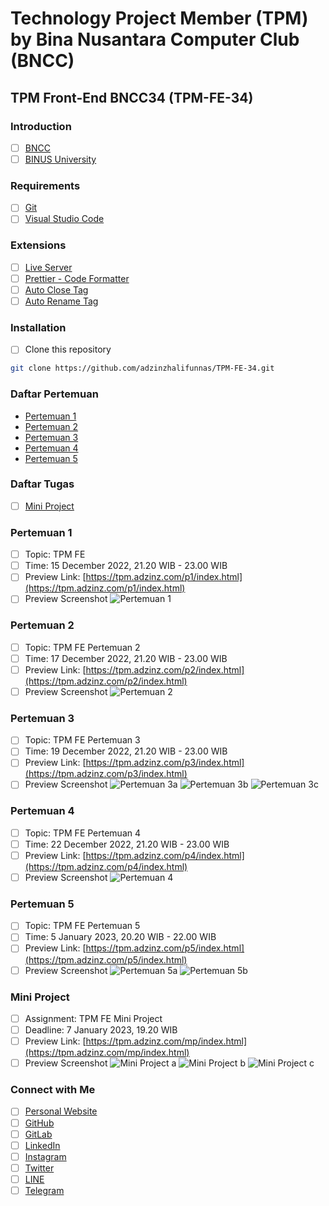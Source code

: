 # Technology Project Member (TPM) by Bina Nusantara Computer Club (BNCC)
## TPM Front-End BNCC34 (TPM-FE-34)

### Introduction
- [ ] [BNCC](https://bncc.net/)
- [ ] [BINUS University](https://binus.ac.id/)

### Requirements
- [ ] [Git](https://git-scm.com/downloads)
- [ ] [Visual Studio Code](https://code.visualstudio.com/download)

### Extensions
- [ ] [Live Server](https://marketplace.visualstudio.com/items?itemName=ritwickdey.LiveServer)
- [ ] [Prettier - Code Formatter](https://marketplace.visualstudio.com/items?itemName=esbenp.prettier-vscode)
- [ ] [Auto Close Tag](https://marketplace.visualstudio.com/items?itemName=formulahendry.auto-close-tag)
- [ ] [Auto Rename Tag](https://marketplace.visualstudio.com/items?itemName=formulahendry.auto-rename-tag)

### Installation
- [ ] Clone this repository
```bash
git clone https://github.com/adzinzhalifunnas/TPM-FE-34.git
```

### Daftar Pertemuan
- [Pertemuan 1](#pertemuan-1)
- [Pertemuan 2](#pertemuan-2)
- [Pertemuan 3](#pertemuan-3)
- [Pertemuan 4](#pertemuan-4)
- [Pertemuan 5](#pertemuan-5)

### Daftar Tugas
- [ ] [Mini Project](#mini-project)

### Pertemuan 1
- [ ] Topic: TPM FE
- [ ] Time: 15 December 2022, 21.20 WIB - 23.00 WIB
- [ ] Preview Link: [https://tpm.adzinz.com/p1/index.html](https://tpm.adzinz.com/p1/index.html)
- [ ] Preview Screenshot
![Pertemuan 1](Docs/Pertemuan-1.png)

### Pertemuan 2
- [ ] Topic: TPM FE Pertemuan 2
- [ ] Time: 17 December 2022, 21.20 WIB - 23.00 WIB
- [ ] Preview Link: [https://tpm.adzinz.com/p2/index.html](https://tpm.adzinz.com/p2/index.html)
- [ ] Preview Screenshot
![Pertemuan 2](Docs/Pertemuan-2.png)

### Pertemuan 3
- [ ] Topic: TPM FE Pertemuan 3
- [ ] Time: 19 December 2022, 21.20 WIB - 23.00 WIB
- [ ] Preview Link: [https://tpm.adzinz.com/p3/index.html](https://tpm.adzinz.com/p3/index.html)
- [ ] Preview Screenshot
![Pertemuan 3a](Docs/Pertemuan-3a.png)
![Pertemuan 3b](Docs/Pertemuan-3b.png)
![Pertemuan 3c](Docs/Pertemuan-3c.png)

### Pertemuan 4
- [ ] Topic: TPM FE Pertemuan 4
- [ ] Time: 22 December 2022, 21.20 WIB - 23.00 WIB
- [ ] Preview Link: [https://tpm.adzinz.com/p4/index.html](https://tpm.adzinz.com/p4/index.html)
- [ ] Preview Screenshot
![Pertemuan 4](Docs/Pertemuan-4.png)

### Pertemuan 5
- [ ] Topic: TPM FE Pertemuan 5
- [ ] Time: 5 January 2023, 20.20 WIB - 22.00 WIB
- [ ] Preview Link: [https://tpm.adzinz.com/p5/index.html](https://tpm.adzinz.com/p5/index.html)
- [ ] Preview Screenshot
![Pertemuan 5a](Docs/Pertemuan-5a.png)
![Pertemuan 5b](Docs/Pertemuan-5b.png)

### Mini Project
- [ ] Assignment: TPM FE Mini Project
- [ ] Deadline: 7 January 2023, 19.20 WIB
- [ ] Preview Link: [https://tpm.adzinz.com/mp/index.html](https://tpm.adzinz.com/mp/index.html)
- [ ] Preview Screenshot
![Mini Project a](Docs/Mini-Project-a.png)
![Mini Project b](Docs/Mini-Project-b.png)
![Mini Project c](Docs/Mini-Project-c.png)

### Connect with Me
- [ ] [Personal Website](https://adzinz.com/)
- [ ] [GitHub](https://www.github.com/adzinzhalifunnas/)
- [ ] [GitLab](https://gitlab.com/dzinzh)
- [ ] [LinkedIn](https://www.linkedin.com/in/adzin-zhalifunnas/)
- [ ] [Instagram](https://www.instagram.com/adzinzh)
- [ ] [Twitter](https://www.twitter.com/adzinzh)
- [ ] [LINE](https://line.me/ti/p/~dzinz)
- [ ] [Telegram](https://t.me/adzinzh)